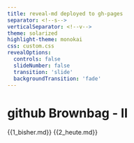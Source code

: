 ```yaml
---
title: reveal-md deployed to gh-pages
separator: <!--s-->
verticalSeparator: <!--v-->
theme: solarized
highlight-theme: monokai
css: custom.css
revealOptions:
  controls: false
  slideNumber: false
  transition: 'slide'
  backgroundTransition: 'fade'
---
```


# github Brownbag - II

{{1_bisher.md}}
{{2_heute.md}}
